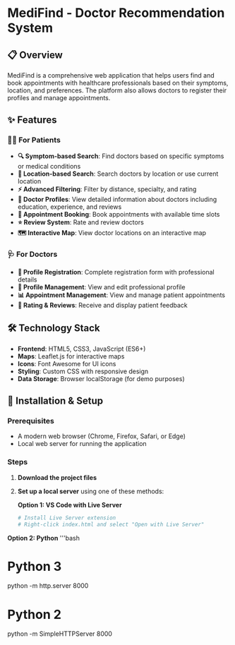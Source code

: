 # MediFind - Doctor Recommendation System

## 📋 Overview

MediFind is a comprehensive web application that helps users find and book appointments with healthcare professionals based on their symptoms, location, and preferences. The platform also allows doctors to register their profiles and manage appointments.

## ✨ Features

### 👨‍⚕️ For Patients
- **🔍 Symptom-based Search**: Find doctors based on specific symptoms or medical conditions
- **📍 Location-based Search**: Search doctors by location or use current location
- **⚡ Advanced Filtering**: Filter by distance, specialty, and rating
- **📄 Doctor Profiles**: View detailed information about doctors including education, experience, and reviews
- **📅 Appointment Booking**: Book appointments with available time slots
- **⭐ Review System**: Rate and review doctors
- **🗺️ Interactive Map**: View doctor locations on an interactive map

### 🩺 For Doctors
- **📝 Profile Registration**: Complete registration form with professional details
- **👤 Profile Management**: View and edit professional profile
- **📊 Appointment Management**: View and manage patient appointments
- **🌟 Rating & Reviews**: Receive and display patient feedback

## 🛠️ Technology Stack

- **Frontend**: HTML5, CSS3, JavaScript (ES6+)
- **Maps**: Leaflet.js for interactive maps
- **Icons**: Font Awesome for UI icons
- **Styling**: Custom CSS with responsive design
- **Data Storage**: Browser localStorage (for demo purposes)


## 🚀 Installation & Setup

### Prerequisites
- A modern web browser (Chrome, Firefox, Safari, or Edge)
- Local web server for running the application

### Steps
1. **Download the project files**
2. **Set up a local server** using one of these methods:

   **Option 1: VS Code with Live Server**
   ```bash
   # Install Live Server extension
   # Right-click index.html and select "Open with Live Server"

  **Option 2: Python**
  '''bash
  # Python 3
  python -m http.server 8000
  # Python 2
  python -m SimpleHTTPServer 8000
